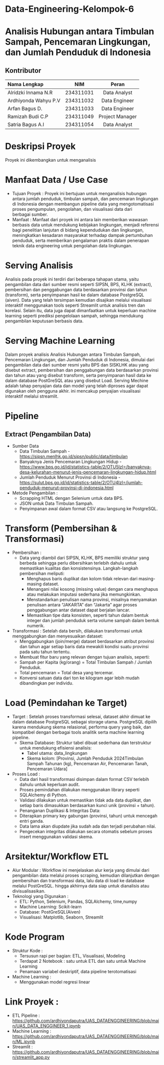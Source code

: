 # Data-Engineering-Kelompok-6
# Analisis Hubungan antara Timbulan Sampah, Pencemaran Lingkungan, dan Jumlah Penduduk di Indonesia
## Kontributor 
| Nama Lengkap | NIM | Peran |
| :---         |     :---:      |          :---: |
| Alridzki Innama N.R  | 234311031     | Data Analyst   |
| Ardhiyonda Wahyu P.V    | 234311032       | Data Engineer     |
| Arfan Bagus D. | 234311033     | Data Engineer   |
| Ramizah Budi C.P   | 234311049      | Project Manager     |
| Satria Bagus A.I   | 234311054       | Data Analyst     |
# Deskripsi Proyek 
Proyek ini dikembangkan untuk menganalisis 
# Manfaat Data / Use Case
- Tujuan Proyek : Proyek ini bertujuan untuk menganalisis hubungan antara jumlah penduduk, timbulan sampah, dan pencemaran lingkungan di Indonesia dengan membangun pipeline data yang mengotomatisasi proses pengumpulan, pengolahan, dan visualisasi data dari berbagai sumber.
- Manfaat : Manfaat dari proyek ini antara lain memberikan wawasan berbasis data untuk mendukung kebijakan lingkungan, menjadi referensi bagi penelitian lanjutan di bidang kependudukan dan lingkungan, meningkatkan kesadaran masyarakat terhadap dampak pertumbuhan penduduk, serta memberikan pengalaman praktis dalam penerapan teknik data engineering untuk pengolahan data lingkungan.
# Serving Analisis
Analisis pada proyek ini terdiri dari beberapa tahapan utama, yaitu pengambilan data dari sumber resmi seperti SIPSN, BPS, KLHK (extract), pembersihan dan penggabungan data berdasarkan provinsi dan tahun (transform), serta penyimpanan hasil ke dalam database PostgreSQL (aiven). Data yang telah tersimpan kemudian disajikan melalui visualisasi interaktif menggunakan tools seperti Streamlit untuk analisis tren dan korelasi. Selain itu, data juga dapat dimanfaatkan untuk keperluan machine learning seperti prediksi pengelolaan sampah, sehingga mendukung pengambilan keputusan berbasis data.
# Serving Machine Learning
Dalam proyek analisis Analisis Hubungan antara Timbulan Sampah, Pencemaran Lingkungan, dan Jumlah Penduduk di Indonesia, dimulai dari pengambilan data dari sumber resmi yaitu BPS dan SISKLHK atau yang disebut extract, pembersihan dan penggabungan data berdasarkan provinsi dan tahun atau yang disebut transform, serta penyimpanan hasil data ke dalam database PostGreSQL atau yang disebut Load. Serving Mechine adalah tahap penyajian data dan model yang telah diproses agar dapat digunakan oleh pengguna akhir. ini mencakup penyajian visualisasi interaktif melalui streamlit.
# Pipeline
## Extract (Pengambilan Data)
- Sumber Data
  - Data Timbulan Sampah - https://sipsn.menlhk.go.id/sipsn/public/data/timbulan
  - Banyaknya Jenis Pencemaran Lingkungan Hidup - https://www.bps.go.id/id/statistics-table/2/OTU5IzI=/banyaknya-desa-kelurahan-menurut-jenis-pencemaran-lingkungan-hidup.html
  - Jumlah Penduduk Menurut Provinsi di Indonesia - https://sulut.bps.go.id/id/statistics-table/2/OTU4IzI=/jumlah-penduduk-menurut-provinsi-di-indonesia.html
- Metode Pengambilan :
  - Scrapping HTML dengan Selenium untuk data BPS.
  - JSON untuk Data Timbulan Sampah.
  - Penyimpanan awal dalam format CSV atau langsung ke PostgreSQL.
# Transform (Pembersihan & Transformasi)
- Pembersihan :
  - Data yang diambil dari SIPSN, KLHK, BPS memiliki struktur yang berbeda sehingga perlu dibersihkan terlebih dahulu untuk memastikan kualitas dan konsistensinya. Langkah-langkah pembersihan meliputi:
    - Menghapus baris duplikat dan kolom tidak relevan dari masing-masing dataset.
    - Menangani nilai kosong (missing value) dengan cara menghapus atau melakukan imputasi sederhana jika memungkinkan.
    - Menstandarkan penulisan nama provinsi, misalnya menyamakan penulisan antara “JAKARTA” dan “Jakarta” agar proses penggabungan antar dataset dapat berjalan lancar.
    - Memastikan tipe data konsisten, seperti tahun dalam bentuk integer dan jumlah penduduk serta volume sampah dalam bentuk numerik.
- Transformasi :
  Setelah data bersih, dilakukan transformasi untuk menggabungkan dan menyesuaikan dataset:
  - Menggabungkan (join/merge) dataset berdasarkan atribut provinsi dan tahun agar setiap baris data mewakili kondisi suatu provinsi pada satu tahun tertentu.
  - Membuat fitur baru yang relevan dengan tujuan analisis, seperti:
  - Sampah per Kapita (kg/orang) = Total Timbulan Sampah / Jumlah Penduduk.
  - Total pencemaran = Total desa yang tercemar.
  - Konversi satuan data dari ton ke kilogram agar lebih mudah dibandingkan per individu.
# Load (Pemindahan ke Target)
- Target :
  Setelah proses transformasi selesai, dataset akhir dimuat ke dalam database PostgreSQL sebagai storage utama. PostgreSQL dipilih karena mendukung skema relasional, performa query yang baik, dan kompatibel dengan berbagai tools analitik serta machine learning pipeline.
  - Skema Database:
    Struktur tabel dibuat sederhana dan terstruktur untuk mendukung efisiensi analisis:
    - Tabel utama: data_lingkungan
    - Skema kolom: [Provinsi, Jumlah Penduduk 2024Timbulan Sampah Tahunan (kg), Pencemaran Air, Pencemaran Tanah, Pencemaran Udara]
- Proses Load :
  - Data dari hasil transformasi disimpan dalam format CSV terlebih dahulu untuk keperluan audit.
  - Proses pemindahan dilakukan menggunakan library seperti SQLAlchemy di Python.
  - Validasi dilakukan untuk memastikan tidak ada data duplikat, dan setiap baris dimasukkan berdasarkan kunci unik (provinsi + tahun).
  - Penanganan Duplikasi & Integritas Data:
  - Diterapkan primary key gabungan (provinsi, tahun) untuk mencegah entri ganda.
  - Data lama akan diupdate jika sudah ada dan terjadi perubahan nilai.
  - Pengecekan integritas dilakukan secara otomatis sebelum proses insert menggunakan validasi skema.
# Arsitektur/Workflow ETL
- Alur Modular : Workflow ini menjelaskan alur kerja yang dimulai dari pengambilan data melalui proses scraping, kemudian dilanjutkan dengan pembersihan dan transformasi data, lalu data di load ke database melalui PostGreSQL. hingga akhirnya data siap untuk dianalisis atau divisualisasikan.
- Teknologi yang Digunakan :
  - ETL: Python, Selenium, Pandas, SQLAlchemy, time,numpy
  - Machine Learning: Scikit-learn
  - Database: PostGreSQL(Aiven)
  - Visualisasi: Matplotlib, Seaborn, Streamlit
# Kode Program
- Struktur Kode :
  - Tersusun rapi per bagian: ETL, Visualisasi, Modeling
  - Terdapat 2 Notebook : satu untuk ETL dan satu untuk Machine Learning
  - Penamaan variabel deskriptif, data pipeline terotomatisasi
- Machine Learning :
  - Menggunakan model regresi linear
# Link Proyek :
- ETL Pipeline : https://github.com/ardhiyondaputra/UAS_DATAENGGINEERING/blob/main/UAS_DATA_ENGGINEER_1.ipynb
- Machine Learning : https://github.com/ardhiyondaputra/UAS_DATAENGGINEERING/blob/main/ML.ipynb
- Streamlit : https://github.com/ardhiyondaputra/UAS_DATAENGGINEERING/blob/main/streamlit_app.py
